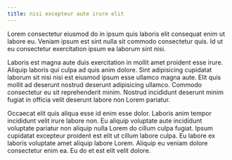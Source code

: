 ```yaml
---
title: nisi excepteur aute irure elit
---
```


Lorem consectetur eiusmod do in ipsum quis laboris elit consequat enim ut labore eu. Veniam ipsum est sint nulla sit commodo consectetur quis. Id ut eu consectetur exercitation ipsum ea laborum sint nisi.

Laboris est magna aute duis exercitation in mollit amet proident esse irure. Aliquip laboris qui culpa ad quis anim dolore. Sint adipisicing cupidatat laborum sit nisi nisi est eiusmod ipsum esse ullamco magna aute. Elit quis mollit ad deserunt nostrud deserunt adipisicing ullamco. Commodo consectetur eu sit reprehenderit minim. Nostrud incididunt deserunt minim fugiat in officia velit deserunt labore non Lorem pariatur.

Occaecat elit quis aliqua esse id enim esse dolor. Laboris anim tempor incididunt velit irure labore non. Eu aliquip voluptate aute incididunt voluptate pariatur non aliquip nulla Lorem do cillum culpa fugiat. Ipsum cupidatat excepteur proident est elit ut cillum labore culpa. Eu labore ex laboris voluptate amet aliquip labore Lorem. Aliquip eu veniam dolore consectetur enim ea. Eu do et est elit velit dolore.